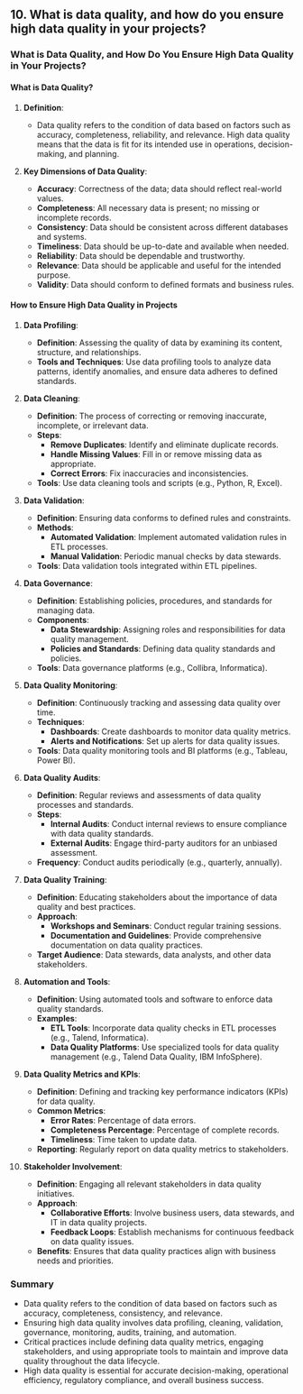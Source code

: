 ## 10. What is data quality, and how do you ensure high data quality in your projects?


### What is Data Quality, and How Do You Ensure High Data Quality in Your Projects?

#### What is Data Quality?

1. **Definition**:
   - Data quality refers to the condition of data based on factors such as accuracy, completeness, reliability, and relevance. High data quality means that the data is fit for its intended use in operations, decision-making, and planning.

2. **Key Dimensions of Data Quality**:
   - **Accuracy**: Correctness of the data; data should reflect real-world values.
   - **Completeness**: All necessary data is present; no missing or incomplete records.
   - **Consistency**: Data should be consistent across different databases and systems.
   - **Timeliness**: Data should be up-to-date and available when needed.
   - **Reliability**: Data should be dependable and trustworthy.
   - **Relevance**: Data should be applicable and useful for the intended purpose.
   - **Validity**: Data should conform to defined formats and business rules.

#### How to Ensure High Data Quality in Projects

1. **Data Profiling**:
   - **Definition**: Assessing the quality of data by examining its content, structure, and relationships.
   - **Tools and Techniques**: Use data profiling tools to analyze data patterns, identify anomalies, and ensure data adheres to defined standards.

2. **Data Cleaning**:
   - **Definition**: The process of correcting or removing inaccurate, incomplete, or irrelevant data.
   - **Steps**:
     - **Remove Duplicates**: Identify and eliminate duplicate records.
     - **Handle Missing Values**: Fill in or remove missing data as appropriate.
     - **Correct Errors**: Fix inaccuracies and inconsistencies.
   - **Tools**: Use data cleaning tools and scripts (e.g., Python, R, Excel).

3. **Data Validation**:
   - **Definition**: Ensuring data conforms to defined rules and constraints.
   - **Methods**:
     - **Automated Validation**: Implement automated validation rules in ETL processes.
     - **Manual Validation**: Periodic manual checks by data stewards.
   - **Tools**: Data validation tools integrated within ETL pipelines.

4. **Data Governance**:
   - **Definition**: Establishing policies, procedures, and standards for managing data.
   - **Components**:
     - **Data Stewardship**: Assigning roles and responsibilities for data quality management.
     - **Policies and Standards**: Defining data quality standards and policies.
   - **Tools**: Data governance platforms (e.g., Collibra, Informatica).

5. **Data Quality Monitoring**:
   - **Definition**: Continuously tracking and assessing data quality over time.
   - **Techniques**:
     - **Dashboards**: Create dashboards to monitor data quality metrics.
     - **Alerts and Notifications**: Set up alerts for data quality issues.
   - **Tools**: Data quality monitoring tools and BI platforms (e.g., Tableau, Power BI).

6. **Data Quality Audits**:
   - **Definition**: Regular reviews and assessments of data quality processes and standards.
   - **Steps**:
     - **Internal Audits**: Conduct internal reviews to ensure compliance with data quality standards.
     - **External Audits**: Engage third-party auditors for an unbiased assessment.
   - **Frequency**: Conduct audits periodically (e.g., quarterly, annually).

7. **Data Quality Training**:
   - **Definition**: Educating stakeholders about the importance of data quality and best practices.
   - **Approach**:
     - **Workshops and Seminars**: Conduct regular training sessions.
     - **Documentation and Guidelines**: Provide comprehensive documentation on data quality practices.
   - **Target Audience**: Data stewards, data analysts, and other data stakeholders.

8. **Automation and Tools**:
   - **Definition**: Using automated tools and software to enforce data quality standards.
   - **Examples**:
     - **ETL Tools**: Incorporate data quality checks in ETL processes (e.g., Talend, Informatica).
     - **Data Quality Platforms**: Use specialized tools for data quality management (e.g., Talend Data Quality, IBM InfoSphere).

9. **Data Quality Metrics and KPIs**:
   - **Definition**: Defining and tracking key performance indicators (KPIs) for data quality.
   - **Common Metrics**:
     - **Error Rates**: Percentage of data errors.
     - **Completeness Percentage**: Percentage of complete records.
     - **Timeliness**: Time taken to update data.
   - **Reporting**: Regularly report on data quality metrics to stakeholders.

10. **Stakeholder Involvement**:
    - **Definition**: Engaging all relevant stakeholders in data quality initiatives.
    - **Approach**:
      - **Collaborative Efforts**: Involve business users, data stewards, and IT in data quality projects.
      - **Feedback Loops**: Establish mechanisms for continuous feedback on data quality issues.
    - **Benefits**: Ensures that data quality practices align with business needs and priorities.

### Summary
- Data quality refers to the condition of data based on factors such as accuracy, completeness, consistency, and relevance.
- Ensuring high data quality involves data profiling, cleaning, validation, governance, monitoring, audits, training, and automation.
- Critical practices include defining data quality metrics, engaging stakeholders, and using appropriate tools to maintain and improve data quality throughout the data lifecycle.
- High data quality is essential for accurate decision-making, operational efficiency, regulatory compliance, and overall business success.